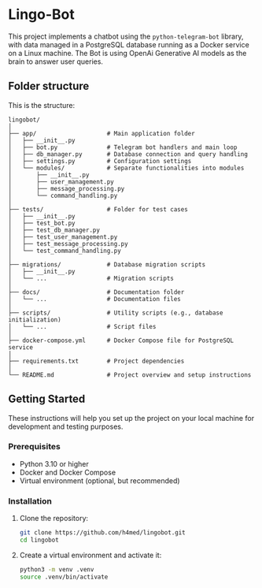 # Lingo-Bot

This project implements a chatbot using the `python-telegram-bot` library, with data managed in a PostgreSQL database running as a Docker service on a Linux machine. The Bot is using OpenAi Generative AI models as the brain to answer user queries.

## Folder structure

This is the structure:

```plaintext
lingobot/
│
├── app/                    # Main application folder
│   ├── __init__.py
│   ├── bot.py              # Telegram bot handlers and main loop
│   ├── db_manager.py       # Database connection and query handling
│   ├── settings.py         # Configuration settings
│   └── modules/            # Separate functionalities into modules
│       ├── __init__.py
│       ├── user_management.py
│       ├── message_processing.py
│       └── command_handling.py
│
├── tests/                  # Folder for test cases
│   ├── __init__.py
│   ├── test_bot.py
│   ├── test_db_manager.py
│   ├── test_user_management.py
│   ├── test_message_processing.py
│   └── test_command_handling.py
│
├── migrations/             # Database migration scripts
│   ├── __init__.py
│   └── ...                 # Migration scripts
│
├── docs/                   # Documentation folder
│   └── ...                 # Documentation files
│
├── scripts/                # Utility scripts (e.g., database initialization)
│   └── ...                 # Script files
│
├── docker-compose.yml      # Docker Compose file for PostgreSQL service
│
├── requirements.txt        # Project dependencies
│
└── README.md               # Project overview and setup instructions
```

## Getting Started

These instructions will help you set up the project on your local machine for development and testing purposes.


### Prerequisites

- Python 3.10 or higher
- Docker and Docker Compose
- Virtual environment (optional, but recommended)

### Installation

1. Clone the repository:
   ```bash
   git clone https://github.com/h4med/lingobot.git
   cd lingobot
    ```

1. Create a virtual environment and activate it:
   ```bash
   python3 -m venv .venv
   source .venv/bin/activate
    ```

